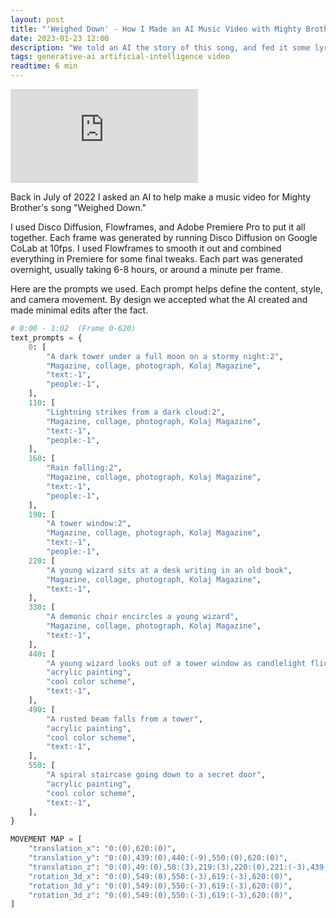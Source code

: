 ```yaml
---
layout: post
title: "'Weighed Down' - How I Made an AI Music Video with Mighty Brother"
date: 2023-01-23 12:00
description: "We told an AI the story of this song, and fed it some lyrics, and here is the result."
tags: generative-ai artificial-intelligence video
readtime: 6 min
---
```


<p>
    <iframe class="youtube-embed" src="https://www.youtube.com/embed/QCZtpYYUrpM?si=BxC-XjJeetuqVNe0" title="YouTube video player" frameborder="0" allow="accelerometer; autoplay; clipboard-write; encrypted-media; gyroscope; picture-in-picture; web-share" allowfullscreen></iframe>
</p>

Back in July of 2022 I asked an AI to help make a music video for Mighty Brother's song "Weighed Down."

I used Disco Diffusion, Flowframes, and Adobe Premiere Pro to put it all together. Each frame was generated by running Disco Diffusion on Google CoLab at 10fps. I used Flowframes to smooth it out and combined everything in Premiere for some final tweaks. Each part was generated overnight, usually taking 6-8 hours, or around a minute per frame.

Here are the prompts we used. Each prompt helps define the content, style, and camera movement. By design we accepted what the AI created and made minimal edits after the fact.

```python
# 0:00 - 1:02  (Frame 0-620)
text_prompts = {
    0: [
        "A dark tower under a full moon on a stormy night:2",
        "Magazine, collage, photograph, Kolaj Magazine",
        "text:-1",
        "people:-1",
    ],
    110: [
        "Lightning strikes from a dark cloud:2",
        "Magazine, collage, photograph, Kolaj Magazine",
        "text:-1",
        "people:-1",
    ],
    160: [
        "Rain falling:2",
        "Magazine, collage, photograph, Kolaj Magazine",
        "text:-1",
        "people:-1",
    ],
    190: [
        "A tower window:2",
        "Magazine, collage, photograph, Kolaj Magazine",
        "text:-1",
        "people:-1",
    220: [
        "A young wizard sits at a desk writing in an old book",
        "Magazine, collage, photograph, Kolaj Magazine",
        "text:-1",
    ],
    330: [
        "A demonic choir encircles a young wizard",
        "Magazine, collage, photograph, Kolaj Magazine",
        "text:-1",
    ],
    440: [
        "A young wizard looks out of a tower window as candlelight flickers",
        "acrylic painting",
        "cool color scheme",
        "text:-1",
    ],
    490: [
        "A rusted beam falls from a tower",
        "acrylic painting",
        "cool color scheme",
        "text:-1",
    ],
    550: [
        "A spiral staircase going down to a secret door",
        "acrylic painting",
        "cool color scheme",
        "text:-1",
    ],
}
```

```python
MOVEMENT MAP = [
    "translation_x": "0:(0),620:(0)",
    "translation_y": "0:(0),439:(0),440:(-9),550:(0),620:(0)",
    "translation_z": "0:(0),49:(0),50:(3),219:(3),220:(0),221:(-3),439:(-3),440:(0),620:(0)",
    "rotation_3d_x": "0:(0),549:(0),550:(-3),619:(-3),620:(0)",
    "rotation_3d_y": "0:(0),549:(0),550:(-3),619:(-3),620:(0)",
    "rotation_3d_z": "0:(0),549:(0),550:(-3),619:(-3),620:(0)",
]
```
